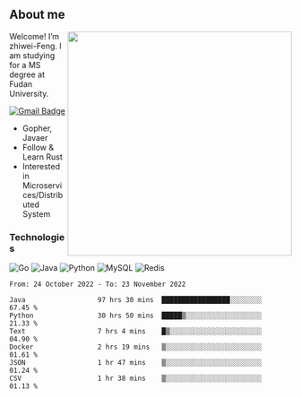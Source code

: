 ## About me

<img align="right" src="https://github-readme-stats-zhiwei-feng.vercel.app/api?username=zhiwei-Feng&show_icons=true" width="400" />

Welcome! I’m zhiwei-Feng. I am studying for a MS degree at Fudan University.  

[![Gmail Badge](https://img.shields.io/badge/-zhiwei.feng1995@gmail.com-c14438?style=flat-square&logo=Gmail&logoColor=white&link=mailto:zhiwei.feng1995@gmail.com)](mailto:zhiwei.feng1995@gmail.com)

- Gopher, Javaer
- Follow & Learn Rust
- Interested in Microservices/Distributed System


### Technologies
![Go](https://img.shields.io/badge/-Go-000000?style=flat-square&logo=go)
![Java](https://img.shields.io/badge/-java-E34A86?style=flat-square&logo=java)
![Python](https://img.shields.io/badge/-Python-black?style=flat-square&logo=Python)
![MySQL](https://img.shields.io/badge/-MySQL-orange?style=flat-square&logo=MySQL)
![Redis](https://img.shields.io/badge/-Redis-black?style=flat-square&logo=Redis)




  
<!--START_SECTION:waka-->

```text
From: 24 October 2022 - To: 23 November 2022

Java                  97 hrs 30 mins  █████████████████░░░░░░░░   67.45 %
Python                30 hrs 50 mins  █████▒░░░░░░░░░░░░░░░░░░░   21.33 %
Text                  7 hrs 4 mins    █▒░░░░░░░░░░░░░░░░░░░░░░░   04.90 %
Docker                2 hrs 19 mins   ▒░░░░░░░░░░░░░░░░░░░░░░░░   01.61 %
JSON                  1 hr 47 mins    ▒░░░░░░░░░░░░░░░░░░░░░░░░   01.24 %
CSV                   1 hr 38 mins    ▒░░░░░░░░░░░░░░░░░░░░░░░░   01.13 %
```

<!--END_SECTION:waka-->
</p>



<!--
[![github stats](https://github-readme-stats.vercel.app/api?username=zhiwei-Feng&theme=tokyonight&show_icons=true)](https://github.com/anuraghazra/github-readme-stats)
-->




<!--
**zhiwei-Feng/zhiwei-Feng** is a ✨ _special_ ✨ repository because its `README.md` (this file) appears on your GitHub profile.

Here are some ideas to get you started:

- 🔭 I’m currently working on ...
- 🌱 I’m currently learning ...
- 👯 I’m looking to collaborate on ...
- 🤔 I’m looking for help with ...
- 💬 Ask me about ...
- 📫 How to reach me: ...
- 😄 Pronouns: ...
- ⚡ Fun fact: ...
-->




